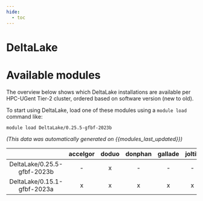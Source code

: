 ```yaml
---
hide:
  - toc
---
```


DeltaLake
=========

# Available modules


The overview below shows which DeltaLake installations are available per HPC-UGent Tier-2 cluster, ordered based on software version (new to old).

To start using DeltaLake, load one of these modules using a `module load` command like:

```shell
module load DeltaLake/0.25.5-gfbf-2023b
```

*(This data was automatically generated on {{modules_last_updated}})*

| |accelgor|doduo|donphan|gallade|joltik|litleo|shinx|
| :---: | :---: | :---: | :---: | :---: | :---: | :---: | :---: |
|DeltaLake/0.25.5-gfbf-2023b|-|x|-|-|-|-|-|
|DeltaLake/0.15.1-gfbf-2023a|x|x|x|x|x|x|x|
